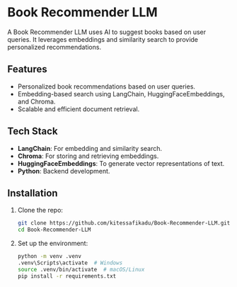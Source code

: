 # Book Recommender LLM

A Book Recommender LLM uses AI to suggest books based on user queries. It leverages embeddings and similarity search to provide personalized recommendations.

## Features

- Personalized book recommendations based on user queries.
- Embedding-based search using LangChain, HuggingFaceEmbeddings, and Chroma.
- Scalable and efficient document retrieval.

## Tech Stack

- **LangChain**: For embedding and similarity search.
- **Chroma**: For storing and retrieving embeddings.
- **HuggingFaceEmbeddings**: To generate vector representations of text.
- **Python**: Backend development.

## Installation

1. Clone the repo:

   ```bash
   git clone https://github.com/kitessafikadu/Book-Recommender-LLM.git
   cd Book-Recommender-LLM
   ```

2. Set up the environment:

   ```bash
   python -m venv .venv
   .venv\Scripts\activate  # Windows
   source .venv/bin/activate  # macOS/Linux
   pip install -r requirements.txt
   ```
